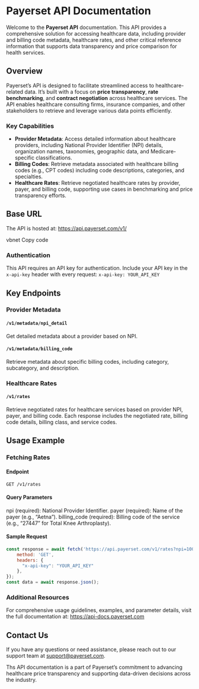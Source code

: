# Payerset API Documentation

Welcome to the **Payerset API** documentation. This API provides a comprehensive solution for accessing healthcare data, including provider and billing code metadata, healthcare rates, and other critical reference information that supports data transparency and price comparison for health services.

## Overview

Payerset’s API is designed to facilitate streamlined access to healthcare-related data. It’s built with a focus on **price transparency**, **rate benchmarking**, and **contract negotiation** across healthcare services. The API enables healthcare consulting firms, insurance companies, and other stakeholders to retrieve and leverage various data points efficiently.

### Key Capabilities
- **Provider Metadata**: Access detailed information about healthcare providers, including National Provider Identifier (NPI) details, organization names, taxonomies, geographic data, and Medicare-specific classifications.
- **Billing Codes**: Retrieve metadata associated with healthcare billing codes (e.g., CPT codes) including code descriptions, categories, and specialties.
- **Healthcare Rates**: Retrieve negotiated healthcare rates by provider, payer, and billing code, supporting use cases in benchmarking and price transparency efforts.

## Base URL
The API is hosted at:
https://api.payerset.com/v1/

vbnet
Copy code

### Authentication
This API requires an API key for authentication. Include your API key in the `x-api-key` header with every request:
`x-api-key: YOUR_API_KEY`

## Key Endpoints

### Provider Metadata
#### `/v1/metadata/npi_detail`
Get detailed metadata about a provider based on NPI.

#### `/v1/metadata/billing_code`
Retrieve metadata about specific billing codes, including category, subcategory, and description.

### Healthcare Rates
#### `/v1/rates`
Retrieve negotiated rates for healthcare services based on provider NPI, payer, and billing code. Each response includes the negotiated rate, billing code details, billing class, and service codes.

## Usage Example

### Fetching Rates

#### Endpoint
`GET /v1/rates`

#### Query Parameters
npi (required): National Provider Identifier.
payer (required): Name of the payer (e.g., “Aetna”).
billing_code (required): Billing code of the service (e.g., “27447” for Total Knee Arthroplasty).

#### Sample Request
```javascript
const response = await fetch('https://api.payerset.com/v1/rates?npi=1003936113&payer=aetna&billing_code=27447', {
    method: 'GET',
    headers: {
      "x-api-key": "YOUR_API_KEY"
    },
});
const data = await response.json();
```

### Additional Resources
For comprehensive usage guidelines, examples, and parameter details, visit the full documentation at:
https://api-docs.payerset.com

## Contact Us
If you have any questions or need assistance, please reach out to our support team at support@payerset.com.

Ths API documentation is a part of Payerset’s commitment to advancing healthcare price transparency and supporting data-driven decisions across the industry.

